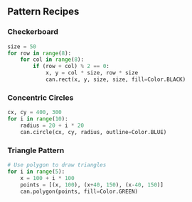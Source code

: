 ## Pattern Recipes

### Checkerboard
```python
size = 50
for row in range(8):
    for col in range(8):
        if (row + col) % 2 == 0:
            x, y = col * size, row * size
            can.rect(x, y, size, size, fill=Color.BLACK)
```

### Concentric Circles
```python
cx, cy = 400, 300
for i in range(10):
    radius = 20 + i * 20
    can.circle(cx, cy, radius, outline=Color.BLUE)
```

### Triangle Pattern
```python
# Use polygon to draw triangles
for i in range(5):
    x = 100 + i * 100
    points = [(x, 100), (x+40, 150), (x-40, 150)]
    can.polygon(points, fill=Color.GREEN)
```
